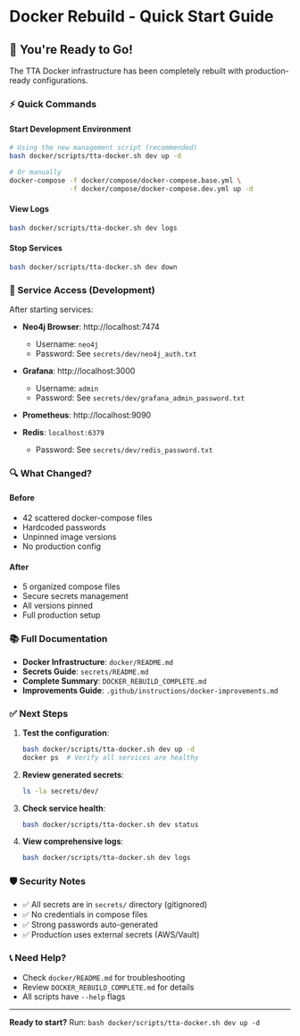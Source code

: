 # Docker Rebuild - Quick Start Guide

## 🚀 You're Ready to Go!

The TTA Docker infrastructure has been completely rebuilt with production-ready configurations.

### ⚡ Quick Commands

#### Start Development Environment
```bash
# Using the new management script (recommended)
bash docker/scripts/tta-docker.sh dev up -d

# Or manually
docker-compose -f docker/compose/docker-compose.base.yml \
               -f docker/compose/docker-compose.dev.yml up -d
```

#### View Logs
```bash
bash docker/scripts/tta-docker.sh dev logs
```

#### Stop Services
```bash
bash docker/scripts/tta-docker.sh dev down
```

### 📍 Service Access (Development)

After starting services:

- **Neo4j Browser**: http://localhost:7474
  - Username: `neo4j`
  - Password: See `secrets/dev/neo4j_auth.txt`

- **Grafana**: http://localhost:3000
  - Username: `admin`
  - Password: See `secrets/dev/grafana_admin_password.txt`

- **Prometheus**: http://localhost:9090

- **Redis**: `localhost:6379`
  - Password: See `secrets/dev/redis_password.txt`

### 🔍 What Changed?

#### Before
- 42 scattered docker-compose files
- Hardcoded passwords
- Unpinned image versions
- No production config

#### After
- 5 organized compose files
- Secure secrets management
- All versions pinned
- Full production setup

### 📚 Full Documentation

- **Docker Infrastructure**: `docker/README.md`
- **Secrets Guide**: `secrets/README.md`
- **Complete Summary**: `DOCKER_REBUILD_COMPLETE.md`
- **Improvements Guide**: `.github/instructions/docker-improvements.md`

### ✅ Next Steps

1. **Test the configuration**:
   ```bash
   bash docker/scripts/tta-docker.sh dev up -d
   docker ps  # Verify all services are healthy
   ```

2. **Review generated secrets**:
   ```bash
   ls -la secrets/dev/
   ```

3. **Check service health**:
   ```bash
   bash docker/scripts/tta-docker.sh dev status
   ```

4. **View comprehensive logs**:
   ```bash
   bash docker/scripts/tta-docker.sh dev logs
   ```

### 🛡️ Security Notes

- ✅ All secrets are in `secrets/` directory (gitignored)
- ✅ No credentials in compose files
- ✅ Strong passwords auto-generated
- ✅ Production uses external secrets (AWS/Vault)

### 📞 Need Help?

- Check `docker/README.md` for troubleshooting
- Review `DOCKER_REBUILD_COMPLETE.md` for details
- All scripts have `--help` flags

---

**Ready to start?** Run: `bash docker/scripts/tta-docker.sh dev up -d`
